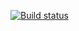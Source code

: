 [![Build status](https://ci.appveyor.com/api/projects/status/p07dhvdicbf5005r?svg=true)](https://ci.appveyor.com/project/Vinarskaya/5-patterns)

